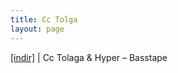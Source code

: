 ```yaml
---
title: Cc Tolga
layout: page
---
```


<a href="https://cloud.mail.ru/public/49b8f3f57cda/C.c%20Tolga%20%26%20Hyper-%20Basstape" target="_blank">[indir]</a> | Cc Tolaga & Hyper &#8211; Basstape